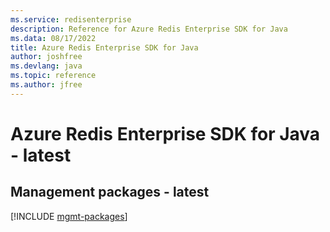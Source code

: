 ```yaml
---
ms.service: redisenterprise
description: Reference for Azure Redis Enterprise SDK for Java
ms.data: 08/17/2022
title: Azure Redis Enterprise SDK for Java
author: joshfree
ms.devlang: java
ms.topic: reference
ms.author: jfree
---
```

# Azure Redis Enterprise SDK for Java - latest

## Management packages - latest
[!INCLUDE [mgmt-packages](redis-enterprise-mgmt-index.md)]